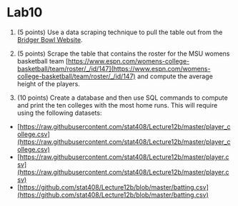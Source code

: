 # Lab10

1. (5 points)
Use a data scraping technique to pull the table out from the [Bridger Bowl Website](https://bridgerbowl.com/mountain-and-town).

2. (5 points)
Scrape the table that contains the roster for the MSU womens basketball team [https://www.espn.com/womens-college-basketball/team/roster/_/id/147](https://www.espn.com/womens-college-basketball/team/roster/_/id/147) and compute the average height of the players.

3. (10 points)
Create a database and then use SQL commands to compute and print the ten colleges with the most home runs. This will require using the following datasets:

- [https://raw.githubusercontent.com/stat408/Lecture12b/master/player_college.csv](https://raw.githubusercontent.com/stat408/Lecture12b/master/player_college.csv)
- [https://raw.githubusercontent.com/stat408/Lecture12b/master/player.csv](https://raw.githubusercontent.com/stat408/Lecture12b/master/player.csv)
- [https://github.com/stat408/Lecture12b/blob/master/batting.csv](https://github.com/stat408/Lecture12b/blob/master/batting.csv)

